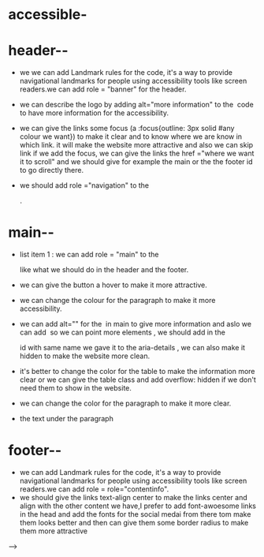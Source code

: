 # accessible-


# header-- 
* we we can add Landmark rules for the code, it's a way to provide navigational landmarks for people using accessibility tools like screen readers.we can add role = "banner" for the header.

* we can describe the logo by adding alt="more information" to the <img> code to have more information for the accessibility. 
*  we can give the links some focus (a :focus{outline: 3px solid #any colour we want}) to make it clear and to know where we are know in which link. it will make the website more attractive and also we can skip link if we add the focus, we can give the links the href ="where we want it to scroll" and we should give for example the main or the the footer id to go directly there. 
* we should add role ="navigation" to the <nav>. 


# main--
+ list item 1 : we can add role = "main" to the <main> like what we should do in the header and the footer. 

+  we can give the button a hover to make it more attractive. 
+  we can change the colour for the paragraph to make it more accessibility.
+ we can add alt="" for the <img> in main to give more information and aslo we can add <img aria-details=""> so we can point more elements  , we should add in the <dl><dt> id with same name we gave it to the aria-details , we can also make it hidden to make the website more clean. 
+ it's better to change the color for the table to make the information more clear or we can give the table class and add overflow: hidden if we don't need them to show in the website. 
+ we can change the color for the paragraph to make it more clear. 
+ the text under the paragraph
# footer-- 
- we can add Landmark rules for the code, it's a way to provide navigational landmarks for people using accessibility tools like screen readers.we can add role = role="contentinfo". 
- we should give the links text-align center to make the links center and align with the other content we have,I prefer to add font-awoesome links in the head and add the fonts for the social medai from there tom make them looks better and then can give them some border radius to make them more attractive   






 







-->